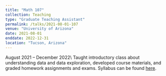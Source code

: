 ```yaml
---
title: "Math 107"
collection: Teaching
type: "Graduate Teaching Assistant"
permalink: /talks/2021-08-01-107
venue: "University of Arizona"
date: 2021-08-01
enddate: 2022-12-31
location: "Tucson, Arizona"
---
```


August 2021 – December 2022\\
Taught introductory class about understanding data and data exploration, developed course materials, and graded homework assignments and exams. Syllabus can be found [here](https://aaronmlarsen.github.io/files/Math107.004-Fa22-Larsen.pdf).
